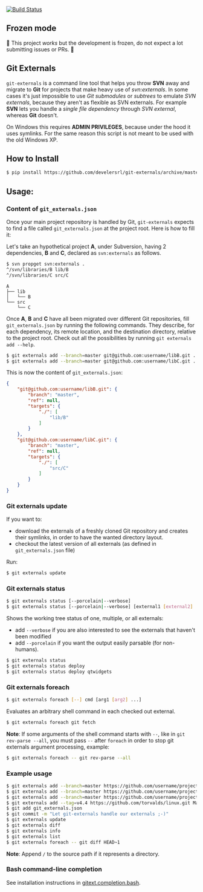 [![Build Status](https://travis-ci.org/develersrl/git-externals.svg?branch=master)](https://travis-ci.org/develersrl/git-externals)

Frozen mode
-----------

:thinking: This project _works_ but the development is frozen, do not expect a lot submitting issues or PRs. :thinking:

Git Externals
-------------

`git-externals` is a command line tool that helps you throw **SVN** away and
migrate to **Git** for projects that make heavy use of *svn:externals*. In some
cases it's just impossible to use *Git submodules* or *subtrees* to emulate *SVN
externals*, because they aren't as flexible as SVN externals. For example **SVN**
lets you handle a *single file dependency* through *SVN external*, whereas **Git**
doesn't.

On Windows this requires **ADMIN PRIVILEGES**, because under the hood it uses
symlinks. For the same reason this script is not meant to be used with the old 
Windows XP.

## How to Install

```sh
$ pip install https://github.com/develersrl/git-externals/archive/master.zip
```

## Usage:

### Content of `git_externals.json`

Once your main project repository is handled by Git, `git-externals` expects to
find a file called `git_externals.json` at the project root. Here is how to fill
it:

Let's take an hypothetical project **A**, under Subversion, having 2
dependencies, **B** and **C**, declared as `svn:externals` as
follows. 

```sh
$ svn propget svn:externals .
^/svn/libraries/B lib/B
^/svn/libraries/C src/C
```

```
A
├── lib
│   └── B
└── src
    └── C
```

Once **A**, **B** and **C** have all been migrated over different Git
repositories, fill `git_externals.json` by running the following commands.
They describe, for each dependency, its remote location, and the destination 
directory, relative to the project root. Check out all the possibilities by 
running `git externals add --help`.

```sh
$ git externals add --branch=master git@github.com:username/libB.git . lib/B
$ git externals add --branch=master git@github.com:username/libC.git . src/C
```

This is now the content of `git_externals.json`:

```json
{
    "git@github.com:username/libB.git": {
        "branch": "master",
        "ref": null,
        "targets": {
            "./": [
                "lib/B"
            ]
        }
    },
    "git@github.com:username/libC.git": {
        "branch": "master",
        "ref": null,
        "targets": {
            "./": [
                "src/C"
            ]
        }
    }
}
```


### Git externals update

If you want to:

- download the externals of a freshly cloned Git repository and creates their 
  symlinks, in order to have the wanted directory layout.
- checkout the latest version of all externals (as defined in
    `git_externals.json` file)

Run:

```sh
$ git externals update
```

### Git externals status

```sh
$ git externals status [--porcelain|--verbose]
$ git externals status [--porcelain|--verbose] [external1 [external2] ...]
```

Shows the working tree status of one, multiple, or all externals:

 - add `--verbose` if you are also interested to see the externals that haven't
   been modified
 - add `--porcelain` if you want the output easily parsable (for non-humans).

```sh
$ git externals status
$ git externals status deploy
$ git externals status deploy qtwidgets
```

### Git externals foreach

```sh
$ git externals foreach [--] cmd [arg1 [arg2] ...]
```

Evaluates an arbitrary shell command in each checked out external.
```sh
$ git externals foreach git fetch
```

**Note**: If some arguments of the shell command starts with `--`, like in 
`git rev-parse --all`, you must pass `--` after `foreach` in order to stop 
git externals argument processing, example:

```sh
$ git externals foreach -- git rev-parse --all
```

### Example usage

```sh
$ git externals add --branch=master https://github.com/username/projectA.git shared/ foo
$ git externals add --branch=master https://github.com/username/projectB.git shared/ bar
$ git externals add --branch=master https://github.com/username/projectC.git README.md baz/README.md
$ git externals add --tag=v4.4 https://github.com/torvalds/linux.git Makefile Makefile
$ git add git_externals.json
$ git commit -m "Let git-externals handle our externals ;-)"
$ git externals update
$ git externals diff
$ git externals info
$ git externals list
$ git externals foreach -- git diff HEAD~1
```

**Note**: Append `/` to the source path if it represents a directory.

### Bash command-line completion

See installation instructions in [gitext.completion.bash](./git_externals/gitext.completion.bash).
